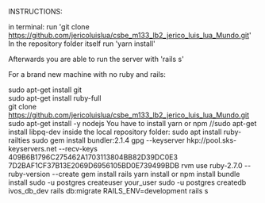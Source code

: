 INSTRUCTIONS:

in terminal:
run 'git clone https://github.com/jericoluislua/csbe_m133_lb2_jerico_luis_lua_Mundo.git'
In the repository folder itself run 'yarn install'

Afterwards you are able to run the server with 'rails s'



For a brand new machine with no ruby and rails:

sudo apt-get install git
<br/>
sudo apt-get install ruby-full
<br/>
git clone https://github.com/jericoluislua/csbe_m133_lb2_jerico_luis_lua_Mundo.git
<br/>
sudo apt-get install -y nodejs
You have to install yarn or npm
//sudo apt-get install libpq-dev
inside the local repository folder:
sudo apt install ruby-railties
sudo gem install bundler:2.1.4
gpg --keyserver hkp://pool.sks-keyservers.net --recv-keys 409B6B1796C275462A1703113804BB82D39DC0E3 7D2BAF1CF37B13E2069D6956105BD0E739499BDB
rvm use ruby-2.7.0 --ruby-version --create
gem install rails
yarn install or npm install
bundle install
sudo -u postgres createuser your_user
sudo -u postgres createdb ivos_db_dev
rails db:migrate RAILS_ENV=development 
rails s
